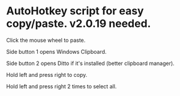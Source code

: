 # AutoHotkey script for easy copy/paste. v2.0.19 needed. 

Click the mouse wheel to paste.

Side button 1 opens Windows Clipboard.

Side button 2 opens Ditto if it's installed (better clipboard manager).

Hold left and press right to copy.

Hold left and press right 2 times to select all.

